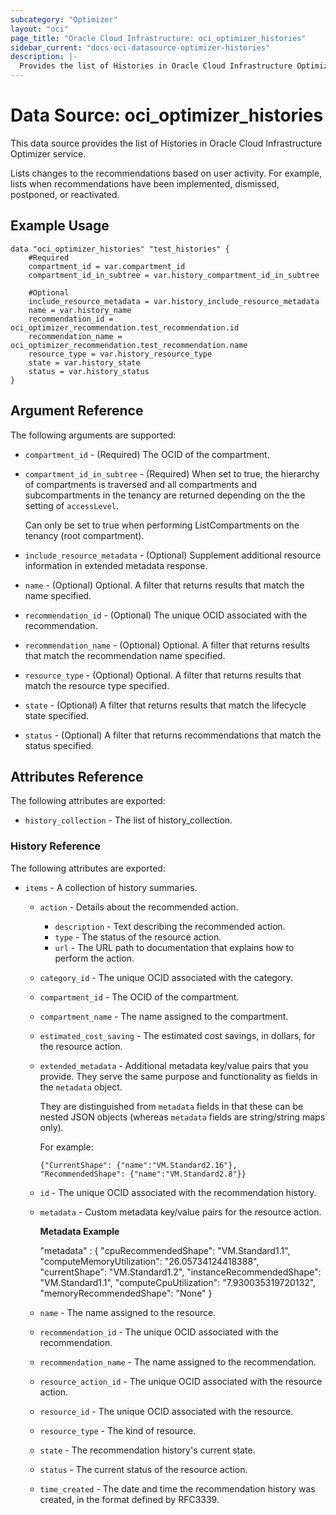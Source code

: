 ```yaml
---
subcategory: "Optimizer"
layout: "oci"
page_title: "Oracle Cloud Infrastructure: oci_optimizer_histories"
sidebar_current: "docs-oci-datasource-optimizer-histories"
description: |-
  Provides the list of Histories in Oracle Cloud Infrastructure Optimizer service
---
```


# Data Source: oci_optimizer_histories
This data source provides the list of Histories in Oracle Cloud Infrastructure Optimizer service.

Lists changes to the recommendations based on user activity. 
For example, lists when recommendations have been implemented, dismissed, postponed, or reactivated.


## Example Usage

```hcl
data "oci_optimizer_histories" "test_histories" {
	#Required
	compartment_id = var.compartment_id
	compartment_id_in_subtree = var.history_compartment_id_in_subtree

	#Optional
	include_resource_metadata = var.history_include_resource_metadata
	name = var.history_name
	recommendation_id = oci_optimizer_recommendation.test_recommendation.id
	recommendation_name = oci_optimizer_recommendation.test_recommendation.name
	resource_type = var.history_resource_type
	state = var.history_state
	status = var.history_status
}
```

## Argument Reference

The following arguments are supported:

* `compartment_id` - (Required) The OCID of the compartment.
* `compartment_id_in_subtree` - (Required) When set to true, the hierarchy of compartments is traversed and all compartments and subcompartments in the tenancy are returned depending on the the setting of `accessLevel`.

	Can only be set to true when performing ListCompartments on the tenancy (root compartment). 
* `include_resource_metadata` - (Optional) Supplement additional resource information in extended metadata response.
* `name` - (Optional) Optional. A filter that returns results that match the name specified.
* `recommendation_id` - (Optional) The unique OCID associated with the recommendation.
* `recommendation_name` - (Optional) Optional. A filter that returns results that match the recommendation name specified.
* `resource_type` - (Optional) Optional. A filter that returns results that match the resource type specified.
* `state` - (Optional) A filter that returns results that match the lifecycle state specified. 
* `status` - (Optional) A filter that returns recommendations that match the status specified. 


## Attributes Reference

The following attributes are exported:

* `history_collection` - The list of history_collection.

### History Reference

The following attributes are exported:

* `items` - A collection of history summaries.
	* `action` - Details about the recommended action. 
		* `description` - Text describing the recommended action.
		* `type` - The status of the resource action.
		* `url` - The URL path to documentation that explains how to perform the action.
	* `category_id` - The unique OCID associated with the category.
	* `compartment_id` - The OCID of the compartment.
	* `compartment_name` - The name assigned to the compartment.
	* `estimated_cost_saving` - The estimated cost savings, in dollars, for the resource action.
	* `extended_metadata` - Additional metadata key/value pairs that you provide. They serve the same purpose and functionality as fields in the `metadata` object.

		They are distinguished from `metadata` fields in that these can be nested JSON objects (whereas `metadata` fields are string/string maps only).

		For example:

		`{"CurrentShape": {"name":"VM.Standard2.16"}, "RecommendedShape": {"name":"VM.Standard2.8"}}` 
	* `id` - The unique OCID associated with the recommendation history.
	* `metadata` - Custom metadata key/value pairs for the resource action.

		**Metadata Example**

		"metadata" : { "cpuRecommendedShape": "VM.Standard1.1", "computeMemoryUtilization": "26.05734124418388", "currentShape": "VM.Standard1.2", "instanceRecommendedShape": "VM.Standard1.1", "computeCpuUtilization": "7.930035319720132", "memoryRecommendedShape": "None" } 
	* `name` - The name assigned to the resource.
	* `recommendation_id` - The unique OCID associated with the recommendation.
	* `recommendation_name` - The name assigned to the recommendation.
	* `resource_action_id` - The unique OCID associated with the resource action.
	* `resource_id` - The unique OCID associated with the resource.
	* `resource_type` - The kind of resource.
	* `state` - The recommendation history's current state.
	* `status` - The current status of the resource action.
	* `time_created` - The date and time the recommendation history was created, in the format defined by RFC3339.

